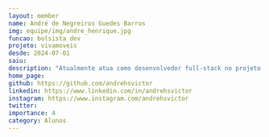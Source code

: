 ```yaml
---
layout: member
name: André de Negreiros Guedes Barros
img: equipe/img/andre_henrique.jpg
funcao: bolsista dev
projeto: vivamoveis
desde: 2024-07-01
saiu: 
description: "Atualmente atua como desenvolvedor full-stack no projeto VivaMóveis.com"
home_page: 
github: https://github.com/andrehsvictor
linkedin: https://www.linkedin.com/in/andrehsvictor
instagram: https://www.instagram.com/andrehsvictor
twitter: 
importance: 4
category: Alunos
---
```

